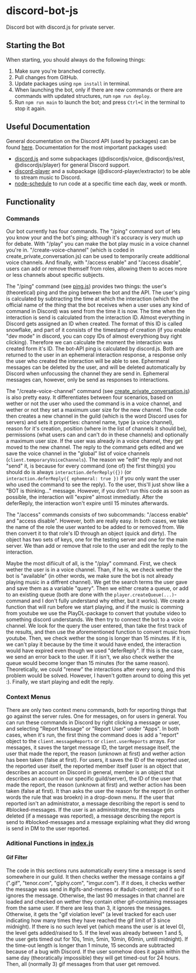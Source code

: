 # discord-bot-js
Discord bot with discord.js for private server.

## Starting the Bot
When starting, you should always do the following things:
1. Make sure you're branched correctly.
2. Pull changes from GitHub.
3. Update packages using `npm install` in terminal.
4. When launching the bot, only if there are new commands or there are commands with updated structures, run `npm run deploy`.
5. Run `npm run main` to launch the bot; and press `Ctrl+C` in the terminal to stop it again.

## Useful Documentation
General documentation on the Discord API (used by packages) can be found [here](https://discord.com/developers/docs).
Documentation for the most important packages used:
- [discord.js](https://discord.js.org/#/) and some subpackages (@discordjs/voice, @discordjs/rest, @discordjs/player) for general Discord support.
- [discord-player](https://discord-player.js.org/) and a subpackage (@discord-player/extractor) to be able to stream music to Discord.
- [node-schedule](https://github.com/node-schedule/node-schedule#cron-style-scheduling) to run code at a specific time each day, week or month.

## Functionality
### Commands
Our bot currently has four commands. The "/ping" command sort of lets you know your and the bot's ping; although it's accuracy is very much up for debate. With "/play" you can make the bot play music in a voice channel you're in. "/create-voice-channel" (which is coded in create_private_conversation.js) can be used to temporarily create additional voice channels. And finally, with "/access enable" and "/access disable", users can add or remove themself from roles, allowing them to acces more or less channels about specific subjects.

The "/ping" command (see [ping.js](./commands/ping.js)) provides two things: the user's (theoretical) ping and the ping between the bot and the API. The user's ping is calculated by subtracting the time at which the interaction (which the official name of the *thing* that the bot receives when a user uses any kind of command in Discord) was send from the time it is now. The time when the interaction is send is calculated from the interaction ID. Almost everything in Discord gets assigned an ID when created. The format of this ID is called snowflake, and part of it consists of the timestamp of creation (if you enable "dev mode" in discord, you can copy IDs of almost everythiong buy right clicking). Therefore we can calculate the moment the interaction was created form it's ID. The bot-API ping is calculated by discord.js. Both are returned to the user in an ephemeral interaction response, a response only the user who created the interaction will be able to see. Ephermeral messages can be deleted by the user, and will be deleted automatically by Discord when unfocussing the channel they are send in. Ephemeral messages can, however, only be send as responses to interactions.

The "/create-voice-channel" command (see [create_private_conversation.js](./commands/create_private_conversation.js)) is also pretty easy. It differentiates between four scenarios, based on wether or not the user who used the command is in a voice channel, and wether or not they set a maximum user size for the new channel. The code then creates a new channel in the guild (which is the word Discord uses for servers) and sets it properties: channel name, type (a voice channel), reason for it's creation, position (where in the list of channels it should be), permissions (what users can and can't do in these channels) and optionally a maximum user size. If the user was already in a voice channel, they get moved to the new channel. The reply to the command gets edited and we save the voice channel in the "global" list of voice channels (`client.temporaryVoiceChannels`).
The reason we "edit" the reply and not "send" it, is because for every command (one of) the first thing(s) you should do is always `interaction.deferReply({})` (or `interaction.deferReply({ ephemeral: true })` if you only want the user who used the command to see the reply). To the user, this'll just show like a "BOT is thinking..." message. However, if you don't run this code as soon as possible, the interaction will "expire" almost immediatly. After the deferReply, the interaction won't expire until 15 minutes afterwards.

The "/access" commands consists of two subcommands: "/access enable" and "access disable". However, both are really easy. In both cases, we take the name of the role the user wanted to be added to or removed from. We then convert it to that role's ID through an object (quick and dirty). The object has two sets of keys, one for the testing server and one for the main server. We than add or remove that role to the user and edit the reply to the interaction.

Maybe the most difiicult of all, is the "/play" command. First, we check wether the user is in a voice channel. Than, if he is, we check wether the bot is "available" (in other words, we make sure the bot is not already playing music in a diffrent channel). We get the search terms the user gave and save them as a variable "query". Then we either create a queue, or add to an existing queue (both are done with the `player.createQueue(...)`-command and I don't fully understand why either, but it works). We create a function that will run before we start playing, and if the music is comming from youtube we use the PlayDL-package to convert that youtube video to something discord understands. We then try to connect the bot to a voice channel. We look for the query the user entered, than take the first track of the results, and then use the aforementioned function to convert music from youtube. Then, we check wether the song is longer than 15 minutes. If it is, we can't play it because by the time it would have ended, the interaction would have expired even though we used "deferReply". If this is the case, we send an error back to the user. If it isn't, we also check wether the queue would become longer than 15 minutes (for the same reason). Theoretically, we could "renew" the interactions after every song, and this problem would be solved. However, I haven't gotten around to doing this yet :). Finally, we start playing and edit the reply.

### Context Menus
There are only two context menu commands, both for reporting things that go against the server rules. One for messages, on for users in general. You can run these commands in Discord by right clicking a message or user, and selecting "Report Message" or "Report User" under "Apps". In both cases, when it's run, the first thing the command does is add a "report" object to the `client.messageReports` or `client.userReports` arrays. For messages, it saves the target message ID, the target message itself, the user that made the report, the reason (unknown at first) and wether action has been taken (false at first). For users, it saves the ID of the reported user, the reported user itself, the reported member itself (user is an object that describes an account on Discord in general, member is an object that describes an account in our specific guild/server), the ID of the user that made the report, the reason (unknown at first) and wether action has been taken (false at first). It than asks the user the reason for the report (in orther words the rule that was broekn) in a drop-down menu. If the user that reported isn't an administrator, a message describing the report is send to #blocked-messages. If the user is an administrator, the message gets deleted (if a message was reported), a message describing the report is send to #blocked-messages and a message explaining what they did wrong is send in DM to the user reported.

### Aditional Functions in [index.js](./index.js)
#### Gif Filter
The code in this sections runs automatically every time a message is send somewhere in our guild. It then checks wether the message contains a gif (".gif", "tenor.com", "giphy.com", "imgur.com"). If it does, it checks wether the message was send in #gifs-and-memes or #adult-content; and if so it ignores the message. Otherwise, the last 90 messages in that channel are loaded and checked on wether they contain other gif-containing messages from the same user. If there are less than 3, it ignores the messages. Otherwise, it gets the "gif violation level" (a level tracked for each user indicating how many times they have reached the gif limit of 3 since midnight). If there is no such level yet (which means the user is at level 0), the level gets added/raised to 5. If the level was already between 1 and 5, the user gets timed out for 10s, 1min, 5min, 10min, 60min, untill midnight). If the time-out length is longer than 1 minute, 15 seconds are subtracted because of a bug with Discord. If the user somehow does it again within the same day (theoratically impossible) they will get timed-out for 24 hours. Then, all (normally 3) gif messages from that user get removed.